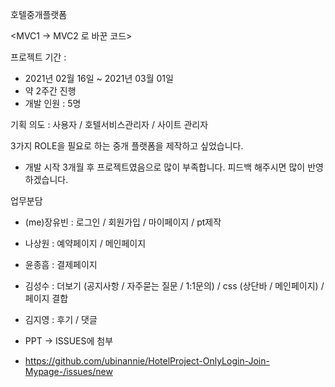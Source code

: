호텔중개플랫폼

<MVC1 -> MVC2 로 바꾼 코드>

프로젝트 기간 :
- 2021년 02월 16일 ~ 2021년 03월 01일
- 약 2주간 진행
- 개발 인원 : 5명

기획 의도 : 사용자 / 호텔서비스관리자 / 사이트 관리자

3가지 ROLE을 필요로 하는 중개 플랫폼을 제작하고 싶었습니다.
- 개발 시작 3개월 후 프로젝트였음으로 많이 부족합니다. 피드백 해주시면 많이 반영하겠습니다.

업무분담
- (me)장유빈 : 로그인 / 회원가입 / 마이페이지 / pt제작
- 나상원 : 예약페이지 / 메인페이지
- 윤종흠 : 결제페이지
- 김성수 : 더보기 (공지사항 / 자주묻는 질문 / 1:1문의) / css (상단바 / 메인페이지) / 페이지 결합
- 김지영 : 후기 / 댓글

- PPT -> ISSUES에 첨부
- https://github.com/ubinannie/HotelProject-OnlyLogin-Join-Mypage-/issues/new
